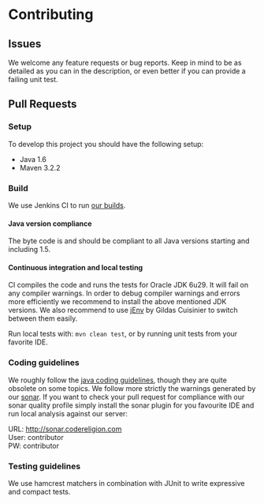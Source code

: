 # Contributing

## Issues
We welcome any feature requests or bug reports. Keep in mind to be as detailed as you can in the description, or even better if you can provide a failing unit test.

## Pull Requests

### Setup
To develop this project you should have the following setup:
* Java 1.6
* Maven 3.2.2

### Build
We use Jenkins CI to run [our builds](http://jenkins.codereligion.com/view/bugsnag-logback/job/bugsnag-logback-master-build-flow/).

#### Java version compliance
The byte code is and should be compliant to all Java versions starting and including 1.5.

#### Continuous integration and local testing
CI compiles the code and runs the tests for Oracle JDK 6u29. It will fail on any compiler warnings. In order to debug compiler warnings and errors more efficiently we recommend to install
the above mentioned JDK versions. We also recommend to use [jEnv](http://www.jenv.be/) by Gildas Cuisinier to switch between them easily.

Run local tests with: ```mvn clean test```, or by running unit tests from your favorite IDE.

### Coding guidelines
We roughly follow the [java coding guidelines](http://www.oracle.com/technetwork/java/codeconv-138413.html), though they are quite obsolete on some topics. We follow more strictly the warnings generated by our [sonar](http://sonar.codereligion.com). If you want to check your pull request for compliance with our sonar quality profile simply install the sonar plugin for you favourite IDE and run local analysis against our server:

URL: http://sonar.codereligion.com <br>
User: contributor <br>
PW: contributor 

### Testing guidelines
We use hamcrest matchers in combination with JUnit to write expressive and compact tests.